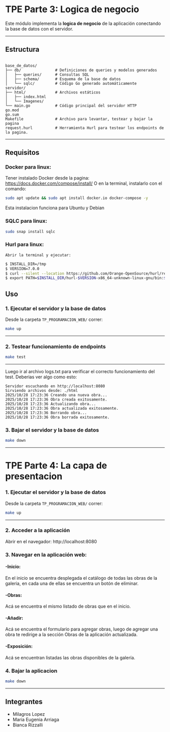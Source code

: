 # TPE Parte 3: Logica de negocio

Este módulo implementa la **logica de negocio** de la aplicación conectando la base de datos con el servidor.

---

## Estructura

```

base_de_datos/
├── db/               # Definiciones de queries y modelos generados
│   ├── queries/      # Consultas SQL
│   ├── schema/       # Esquema de la base de datos
│   └── sqlc/         # Código Go generado automáticamente
servidor/
├── html/             # Archivos estáticos 
│   ├── index.html
│   └── Imagenes/
└── main.go           # Código principal del servidor HTTP
go.mod            
go.sum
Makefile              # Archivo para levantar, testear y bajar la pagina
request.hurl          # Herramienta Hurl para testear los endpoints de la pagina.

```

---
## Requisitos
### Docker para linux:
Tener instalado Docker desde la pagina: https://docs.docker.com/compose/install/
O en la terminal, instalarlo con el comando: 

```bash
sudo apt update && sudo apt install docker.io docker-compose -y
```
Esta instalacion funciona para Ubuntu y Debian

### SQLC para linux:
```bash
sudo snap install sqlc
```

### Hurl para linux:
    Abrir la terminal y ejecutar:

```bash
$ INSTALL_DIR=/tmp
$ VERSION=7.0.0
$ curl --silent --location https://github.com/Orange-OpenSource/hurl/releases/download/$VERSION/hurl-$VERSION-x86_64-unknown-linux-gnu.tar.gz | tar xvz -C $INSTALL_DIR
$ export PATH=$INSTALL_DIR/hurl-$VERSION-x86_64-unknown-linux-gnu/bin:$PATH
```

## Uso


### 1. Ejecutar el servidor y la base de datos
Desde la carpeta `TP_PROGRAMACION_WEB/` correr: 

```bash
make up
```
---

### 2. Testear funcionamiento de endpoints

```bash
make test
```
---
Luego ir al archivo logs.txt para verificar el correcto funcionamiento del test. Deberias ver algo como esto:
```
Servidor escuchando en http://localhost:8080
Sirviendo archivos desde: ./html
2025/10/28 17:23:36 Creando una nueva obra...
2025/10/28 17:23:36 Obra creada exitosamente.
2025/10/28 17:23:36 Actualizando obra...
2025/10/28 17:23:36 Obra actualizada exitosamente.
2025/10/28 17:23:36 Borrando obra...
2025/10/28 17:23:36 Obra borrada exitosamente.
```

### 3. Bajar el servidor y la base de datos

```bash
make down
```
---

# TPE Parte 4: La capa de presentacion
### 1. Ejecutar el servidor y la base de datos
Desde la carpeta `TP_PROGRAMACION_WEB/` correr: 

```bash
make up
```
---

### 2. Acceder a la aplicación
Abrir en el navegador:  http://localhost:8080

### 3. Navegar en la aplicación web:

#### -Inicio: 
En el inicio se encuentra desplegada el catálogo de todas las obras de la galeria, en cada una de ellas se encuentra un botón de eliminar.

#### -Obras:
Acá se encuentra el mismo listado de obras que en el inicio.

#### -Añadir:
Acá se encuentra el formulario para agregar obras, luego de agregar una obra te redirige a la sección Obras de la aplicación actualizada.

#### -Exposición:
Acá se encuentran listadas las obras disponibles de la galería.

### 4. Bajar la aplicacion
```bash
make down
```
---

## Integrantes
- Milagros Lopez
- Maria Eugenia Arriaga
- Bianca Rizzalli

